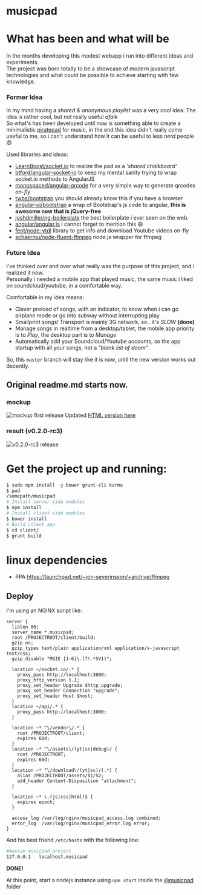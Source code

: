 musicpad
========

# What has been and what will be

In the months developing this modest webapp i run into different ideas and experiments.  
The project was born totally to be a showcase of modern javascript technologies and what could be possible to achieve starting with few knowledge.

### Former Idea

In my mind having a _shared & anonymous playlist_ was a very cool idea. The idea is rather cool, but not really useful _afaik_  
So what's has been developed until now is something able to create a minimalistic [piratepad][ppad] for music, in the end this idea didn't really come useful to me, so i can't understand how it can be useful to less _nerd_ people :smile:  

Used libraries and ideas:
  * [LearnBoost/socket.io][socketio] to realize the pad as a _'shared chalkboard'_
  * [btford/angular-socket-io][socket-btford] to keep my mental sanity trying to wrap socket.io methods to AngularJS
  * [monospaced/angular-qrcode][angular-qrcode] for a very simple way to generate qrcodes _on-fly_
  * [twbs/bootstrap][bootstrap3] you should already know this if you have a browser
  * [angular-ui/bootstrap][angular-bootstrap] a wrap of Bootstrap's js code to angular, **this is awesome now that is jQuery-free**
  * [joshdmiller/ng-boilerplate][ng-boilerplate] the best boilerplate i ever seen on the web.
  * [angular/angular.js][angularjs] i cannot forget to mention this :smile:
  * [fent/node-ytdl][ytdl] library to get info and download Youtube videos on-fly
  * [schaermu/node-fluent-ffmpeg][node-ffmpeg] node.js wrapper for ffmpeg

### Future Idea

I've thinked over and over what really was the purpose of this project, and i realized it now.  
Personally i needed a mobile app that played music, the same music i liked on soundcloud/youtube, in a comfortable way.

Comfortable in my idea means:
  * Clever preload of songs, with an indicator, to know when i can go airplane mode or go into subway without interrupting play.
  * Smallprint songs! Transport is mainly 3G network, so.. it's _SLOW_ **(done)**
  * Manage songs in realtime from a desktop/tablet, the mobile app priority is to _Play_, the desktop part is to _Manage_
  * Automatically add your Soundcloud/Youtube accounts, so the app startup with all your songs, not a _"blank list of doom"_.

So, this `master` branch will stay like it is now, until the new version works out decently.  


## Original readme.md starts now.

### mockup
![mockup first release](https://dl.dropboxusercontent.com/s/1ammo7mpqgd5g2g/get-music_get-music.png?token_hash=AAESBY0eWjZRJgXjbWvqVmBWmt3pKRGTG5BwAL9BbMSZOg&dl=1)
Updated [HTML version here](http://app.mockflow.com/view/a38da72f4b21a524a6ae658990409981)

### result (v0.2.0-rc3)

![v0.2.0-rc3 release](http://i.imgur.com/nzrbpqN.png)


# Get the project up and running:

```bash
$ sudo npm install -g bower grunt-cli karma
$ pwd
/somepath/musicpad
# Install server-side modules
$ npm install
# Install client-side modules
$ bower install
# Build client app
$ cd client/
$ grunt build
```

# linux dependencies
 * PPA https://launchpad.net/~jon-severinsson/+archive/ffmpeg

Deploy
------
I'm using an NGINX script like:
```nginx
server {
  listen 80;
  server_name *.musicpad;
  root /PROJECTROOT/client/build;
  gzip on;
  gzip_types text/plain application/xml application/x-javascript text/css;
  gzip_disable "MSIE [1-6]\.(?!.*SV1)";

  location ~/socket.io/.* {
    proxy_pass http://localhost:3000;
    proxy_http_version 1.1;
    proxy_set_header Upgrade $http_upgrade;
    proxy_set_header Connection "upgrade";
    proxy_set_header Host $host;
  }
  location ~/api/.* {
    proxy_pass http://localhost:3000;
  }

  location ~* ^\/vendor\/.* {
    root /PROJECTROOT/client;
    expires 60d;
  }
  location ~* ^\/assets\/(yt|sc|debug)/ {
    root /PROJECTROOT;
    expires 60d;
  }
  location ~* ^\/download\/(yt|sc)/(.*) {
    alias /PROJECTROOT/assets/$1/$2;
    add_header Content-Disposition "attachment";
  }

  location ~* \.(js|css|html)$ {
    expires epoch;
  }

  access_log /var/log/nginx/musicpad_access.log combined;
  error_log  /var/log/nginx/musicpad_error.log error;
}
```

And his best friend ```/etc/hosts``` with the following line:
```bash
#Awesum musicpad project
127.0.0.1	localhost.musicpad
```
**DONE!**

At this point, start a nodejs instance using ```npm start``` inside the [@musicpad][this] folder

  [this]: https://github.com/mrgamer/musicpad
  [fontawesome]: http://fortawesome.github.io/Font-Awesome/
  [ngb]: https://github.com/joshdmiller/ng-boilerplate
  [socket-btford]: https://github.com/btford/angular-socket-io
  [ppad]: http://piratepad.net

  [socketio]: https://github.com/LearnBoost/socket.io
  [angular-qrcode]: https://github.com/monospaced/angular-qrcode
  [bootstrap3]: https://github.com/twbs/bootstrap
  [angular-bootstrap]: https://github.com/angular-ui/bootstrap
  [ng-boilerplate]: https://github.com/joshdmiller/ng-boilerplate
  [angularjs]: https://github.com/angular/angular.js
  [ytdl]: https://github.com/fent/node-ytdl
  [node-ffmpeg]: https://github.com/schaermu/node-fluent-ffmpeg
